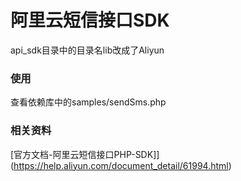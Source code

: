 # 阿里云短信接口SDK

api_sdk目录中的目录名lib改成了Aliyun

### 使用

查看依赖库中的samples/sendSms.php


### 相关资料

[官方文档-阿里云短信接口PHP-SDK]](https://help.aliyun.com/document_detail/61994.html)